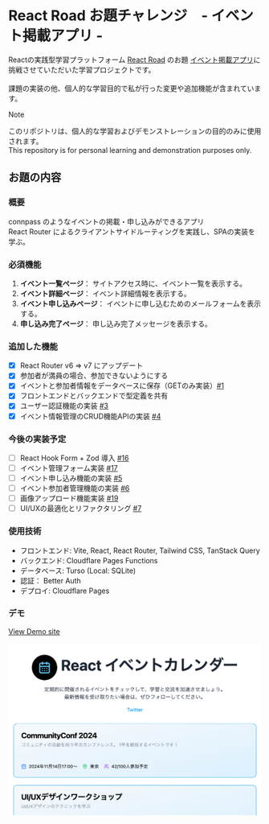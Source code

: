 # React Road お題チャレンジ　- イベント掲載アプリ -

Reactの実践型学習プラットフォーム [React Road](https://react-road.b13o.com/) のお題 [イベント掲載アプリ](https://react-road.b13o.com/challenges/event-listing-app)に挑戦させていただいた学習プロジェクトです。<br />
<br />
課題の実装の他、個人的な学習目的で私が行った変更や追加機能が含まれています。<br />

> [!NOTE]
> このリポジトリは、個人的な学習およびデモンストレーションの目的のみに使用されます。<br />
> This repository is for personal learning and demonstration purposes only.

## お題の内容
### 概要
connpass のようなイベントの掲載・申し込みができるアプリ<br />
React Router によるクライアントサイドルーティングを実践し、SPAの実装を学ぶ。
### 必須機能
1. **イベント一覧ページ**： サイトアクセス時に、イベント一覧を表示する。
2. **イベント詳細ページ**： イベント詳細情報を表示する。
3. **イベント申し込みページ**： イベントに申し込むためのメールフォームを表示する。
4. **申し込み完了ページ**： 申し込み完了メッセージを表示する。

### 追加した機能
- [x] React Router v6 => v7 にアップデート
- [x] 参加者が満員の場合、参加できないようにする
- [x] イベントと参加者情報をデータベースに保存（GETのみ実装）[#1](https://github.com/oumelab/demo-react-event-calendar/issues/1)
- [x] フロントエンドとバックエンドで型定義を共有
- [x] ユーザー認証機能の実装 [#3](https://github.com/oumelab/demo-react-event-calendar/issues/3)
- [x] イベント情報管理のCRUD機能APIの実装 [#4](https://github.com/oumelab/demo-react-event-calendar/issues/4)

### 今後の実装予定
- [ ] React Hook Form + Zod 導入 [#16](https://github.com/oumelab/demo-react-event-calendar/issues/16)
- [ ] イベント管理フォーム実装 [#17](https://github.com/oumelab/demo-react-event-calendar/issues/17)
- [ ] イベント申し込み機能の実装 [#5](https://github.com/oumelab/demo-react-event-calendar/issues/5)
- [ ] イベント参加者管理機能の実装 [#6](https://github.com/oumelab/demo-react-event-calendar/issues/6)
- [ ] 画像アップロード機能実装 [#19](https://github.com/oumelab/demo-react-event-calendar/issues/19)
- [ ] UI/UXの最適化とリファクタリング [#7](https://github.com/oumelab/demo-react-event-calendar/issues/7)

### 使用技術
- フロントエンド: Vite, React, React Router, Tailwind CSS, TanStack Query
- バックエンド: Cloudflare Pages Functions
- データベース: Turso (Local: SQLite)
- 認証： Better Auth
- デプロイ: Cloudflare Pages

### デモ
[View Demo site](https://demo-react-event-calendar.pages.dev/)
<br />

<a href="https://demo-react-event-calendar.pages.dev/" target="_blank">
  <picture>
    <source srcset="./public/screenshot.webp" type="image/webp" />
    <img src="./public/screenshot.png" alt="screen shot image" width="580" />
  </picture>
</a>

